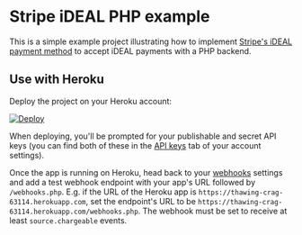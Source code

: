 # Stripe iDEAL PHP example

This is a simple example project illustrating how to implement [Stripe's iDEAL payment method](https://stripe.com/docs/ideal) to accept iDEAL payments with a PHP backend.

## Use with Heroku

Deploy the project on your Heroku account:

[![Deploy](https://www.herokucdn.com/deploy/button.png)](https://heroku.com/deploy)

When deploying, you'll be prompted for your publishable and secret API keys (you can find both of these in the [API keys](https://dashboard.stripe.com/account/apikeys) tab of your account settings).

Once the app is running on Heroku, head back to your [webhooks](https://dashboard.stripe.com/account/webhooks) settings and add a test webhook endpoint with your app's URL followed by `/webhooks.php`. E.g. if the URL of the Heroku app is `https://thawing-crag-63114.herokuapp.com`, set the endpoint's URL to be `https://thawing-crag-63114.herokuapp.com/webhooks.php`. The webhook must be set to receive at least `source.chargeable` events.

